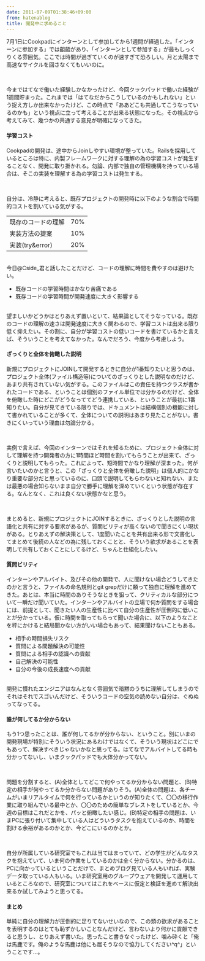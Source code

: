 ```yaml
---
date: 2011-07-09T01:38:46+09:00
from: hatenablog
title: 開発中に求めること
---
```


<p>7月1日にCookpadにインターンとして参加してから1週間が経過した。「インターンに参加する」では齟齬があり、「インターンとして参加する」が最もしっくりくる雰囲気。ここでは時間が過ぎていくのが速すぎて恐ろしい。月と太陽まで高速なサイクルを回さなくてもいいのに。</p><br>
<p>今まではてなで働いた経験しかなかったけど、今回クックパッドで働いた経験が1週間貯まった。これまでは「はてなだからこうしているのかもしれない」という捉え方しか出来なかったけど、この時点で「ああどこも共通してこうなっているのかも」という視点に立って考えることが出来る状態になった。その視点から考えてみて、幾つかの共通する意見が明確になってきた。</p><p></p>

<div class="section">
    <h4>学習コスト</h4>
    <p>Cookpadの開発は、途中からJoinしやすい環境が整っていた。Railsを採用しているところは特に、内製フレームワークに対する理解の為の学習コストが発生することなく、開発に取り掛かれる。勿論、内部で独自の管理機構を持っている場合は、そこの実装を理解する為の学習コストは発生する。</p>
<br>
<p>自分は、冷静に考えると、既存プロジェクトの開発時に以下のような割合で時間的コストを割いている気がする。</p>

<table>
    <tr>
    <td>既存のコードの理解</td>
    <td>70%</td>
    </tr>
    <tr>
    <td>実装方法の提案</td>
    <td>10%</td>
    </tr>
    <tr>
    <td>実装(try&amp;error)</td>
    <td>20%</td>
    </tr>
</table>
<p><br>
今日@Cside_君と話したことだけど、コードの理解に時間を費やすのは避けたい。</p>

<ul>
<li>既存コードの学習時間はかなり苦痛である</li>
<li>既存コードの学習時間が開発速度に大きく影響する</li>
</ul>
<p><br>
望ましいかどうかはとりあえず置いといて、結果論としてそうなっている。既存のコードの理解の速さは開発速度に大きく関わるので、学習コストは出来る限り低く抑えたい。その割に、自分が学習コストの低いコードを書けているかと言えば、そういうことを考えてなかった。なんでだろう、今度から考慮しよう。</p>
<p></p>

</div>
<div class="section">
    <h4>ざっくりと全体を俯瞰した説明</h4>
    <p>新規にプロジェクトにJOINして開発するときに自分が1番知りたいと思うのは、プロジェクト全体(ファイル構造等)についてのざっくりとした説明なのだけど、あまり共有されていない気がする。このファイルはこの責任を持つクラスが書かれたコードである、ということは個別のファイル単位では分かるのだけど、全体を俯瞰した時にどこがどうなっててどう連携している、ということが最初に1番知りたい。自分が見てきている限りでは、ドキュメントは結構個別の機能に対して書かれていることが多くて、全体についての説明はあまり見たことがない。書きにくいっていう理由は勿論分かる。</p>
<br>
<p>実例で言えば、今回のインターンではそれを知るために、プロジェクト全体に対して理解を持つ開発者の方に1時間ほど時間を割いてもらうことが出来て、ざっくりと説明してもらった。これによって、短時間でかなり理解が深まった。何が言いたいのかと言うと、この「ざっくりと全体を俯瞰した説明」は個人的にかなり重要な部分だと思っているのに、口頭で説明してもらわないと知れない、または最悪の場合知らないまま自分で勝手に理解を深めていくという状態が存在する。なんとなく、これは良くない状態かなと思う。</p>
<br>
<p>まとめると、新規にプロジェクトにJOINするときに、ざっくりとした説明の言語化と共有に対する要求があるが、質問ビリティが高くないので聞きにくい現状がある。とりあえずの解決策として、1度聞いたことを共有出来る形で文書化してまとめて後続の人などの為に残しておくことと、そういう欲求があることを表明して共有しておくことにしてるけど、ちゃんと仕組化したい。</p>
<p></p>

</div>
<div class="section">
    <h4>質問ビリティ</h4>
    <p>インターンやアルバイト、及びその他の開発で、人に聞けない場合どうしてきたのかと言うと、ファイルの命名規則とgit grepだけに頼って独自に理解を進めてきた。あとは、本当に時間のありそうなときを狙って、クリティカルな部分について一瞬だけ聞いていた。インターンやアルバイトの立場で何か質問をする場合には、前提として、聞きたい人の生産性に比べて自分の生産性が圧倒的に低いことが分かっている。仮に時間を取ってもらって聞いた場合に、以下のようなことを秤にかけると結局聞かない方がいい場合もあって、結果聞けないこともある。</p>

<ul>
<li>相手の時間損失リスク</li>
<li>質問による問題解決の可能性</li>
<li>質問による相手の認識への貢献</li>
<li>自己解決の可能性</li>
<li>自分の今後の成長速度への貢献</li>
</ul>
<p><br>
開発に慣れたエンジニアはなんとなく雰囲気で暗黙のうちに理解してしまうのでそれはそれでスゴいんだけど、そういうコードの空気の読めない自分は、ぐぬぬってなってる。</p>
<p></p>

</div>
<div class="section">
    <h4>誰が何してるか分からない</h4>
    <p>もう1つ思ったことは、誰が何してるかが分からない、ということ。別にいまの開発現場が特別にそういう状況にあるわけではなくて、そういう現状はどこにでもあって、解決すべきじゃないかなと思ってる。はてなでアルバイトしてる時も分かってないし、いまクックパッドでも大体分かってない。</p>
<br>
<p>問題を分割すると、(A)全体としてどこで何やってるか分からない問題と、(B)特定の相手が何やってるか分からない問題がありそう。(A)全体の問題は、各チームがいまリアルタイムで何を行っているかというのが知りたくて、〇〇の移行作業に取り組んでいる最中とか、〇〇のための簡単なブレストをしているとか、今週の目標はこれだとかを、パッと俯瞰したい感じ。(B)特定の相手の問題は、いまPCに張り付いて集中している人はどういうタスクを抱えているのか、時間を割ける余裕があるのかとか、今どこにいるのかとか。</p>
<br>
<p>自分が所属している研究室でもこれは当てはまっていて、どの学生がどんなタスクを抱えていて、いま何の作業をしているのかは全く分からない。分かるのは、PCに向かっているということだけで、まとめブログ見ている人もいれば、実験データ取っている人もいる。いま研究室用のグループウェアを開発して運用しているところなので、研究室についてはこれをベースに仮定と検証を進めて解決出来るか試してみようと思ってる。</p>
<p></p>

</div>
<div class="section">
    <h4>まとめ</h4>
    <p>単純に自分の理解力が圧倒的に足りてないせいなので、この類の欲求があることを表明するのはとても恥ずかしいことなんだけど、言わないより何かに貢献できると思うし、とりあえず書いた。思ったこと書きなぐったけど、噛み砕くと「俺は馬鹿です。俺のような馬鹿は他にも居そうなので協力してください^q^」ということです...。</p>

</div>

